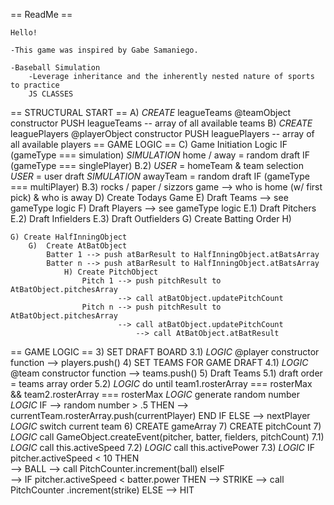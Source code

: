 == ReadMe == 

    Hello! 

    -This game was inspired by Gabe Samaniego.

    -Baseball Simulation 
        -Leverage inheritance and the inherently nested nature of sports to practice
        JS CLASSES

== STRUCTURAL START ==
    A) *CREATE* leagueTeams @teamObject constructor PUSH leagueTeams                -- array of all available teams
    B) *CREATE* leaguePlayers @playerObject constructor PUSH leaguePlayers          -- array of all available players 
== GAME LOGIC ==
    C) Game Initiation Logic
        IF (gameType === simulation)
            *SIMULATION* home / away = random draft
        IF (gameType === singlePlayer)
            B.2)    *USER* = homeTeam & team selection
                    *USER* = user draft
                    *SIMULATION* awayTeam = random draft
        IF (gameType === multiPlayer)
            B.3)    rocks / paper / sizzors game --> who is home (w/ first pick) & who is away
    D) Create Todays Game
    E) Draft Teams --> see gameType logic
    F) Draft Players --> see gameType logic
        E.1) Draft Pitchers
        E.2) Draft Infielders
        E.3) Draft Outfielders
    G) Create Batting Order
    H) 
    
    
    G) Create HalfInningObject
        G)  Create AtBatObject
            Batter 1 --> push atBarResult to HalfInningObject.atBatsArray
            Batter n --> push atBarResult to HalfInningObject.atBatsArray
                H) Create PitchObject
                    Pitch 1 --> push pitchResult to AtBatObject.pitchesArray
                            --> call atBatObject.updatePitchCount
                    Pitch n --> push pitchResult to AtBatObject.pitchesArray
                            --> call atBatObject.updatePitchCount
                                --> call AtBatObject.atBatResult





== GAME LOGIC ==
    3) SET DRAFT BOARD
        3.1) *LOGIC* @player constructor function --> players.push()
    4) SET TEAMS FOR GAME DRAFT
        4.1) *LOGIC* @team constructor function --> teams.push()
    5) Draft Teams
        5.1) draft order = teams array order 
        5.2) *LOGIC* do until team1.rosterArray === rosterMax && team2.rosterArray === rosterMax
                *LOGIC* generate random number
                *LOGIC*
                    IF --> random number > .5 
                        THEN --> currentTeam.rosterArray.push(currentPlayer)
                            END IF
                        ELSE --> nextPlayer
                *LOGIC* switch current team
    6) CREATE gameArray
    7) CREATE pitchCount
    7) *LOGIC* call GameObject.createEvent(pitcher, batter, fielders, pitchCount)
        7.1) *LOGIC* call this.activeSpeed
        7.2) *LOGIC* call this.activePower
        7.3) *LOGIC*
                IF pitcher.activeSpeed < 10 
                    THEN    
                        --> BALL
                        --> call PitchCounter.increment(ball)
                    elseIF  
                        --> IF pitcher.activeSpeed < batter.power
                                THEN    --> STRIKE
                                        --> call PitchCounter .increment(strike)
                                ELSE    --> HIT
                




